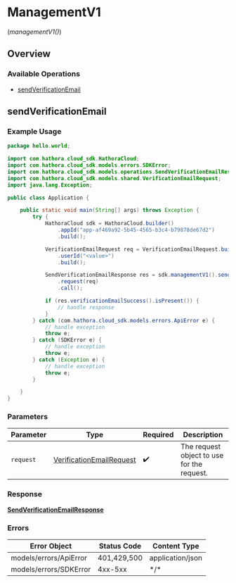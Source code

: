 # ManagementV1
(*managementV1()*)

## Overview

 

### Available Operations

* [sendVerificationEmail](#sendverificationemail)

## sendVerificationEmail

### Example Usage

```java
package hello.world;

import com.hathora.cloud_sdk.HathoraCloud;
import com.hathora.cloud_sdk.models.errors.SDKError;
import com.hathora.cloud_sdk.models.operations.SendVerificationEmailResponse;
import com.hathora.cloud_sdk.models.shared.VerificationEmailRequest;
import java.lang.Exception;

public class Application {

    public static void main(String[] args) throws Exception {
        try {
            HathoraCloud sdk = HathoraCloud.builder()
                .appId("app-af469a92-5b45-4565-b3c4-b79878de67d2")
                .build();

            VerificationEmailRequest req = VerificationEmailRequest.builder()
                .userId("<value>")
                .build();

            SendVerificationEmailResponse res = sdk.managementV1().sendVerificationEmail()
                .request(req)
                .call();

            if (res.verificationEmailSuccess().isPresent()) {
                // handle response
            }
        } catch (com.hathora.cloud_sdk.models.errors.ApiError e) {
            // handle exception
            throw e;
        } catch (SDKError e) {
            // handle exception
            throw e;
        } catch (Exception e) {
            // handle exception
            throw e;
        }

    }
}
```

### Parameters

| Parameter                                                                   | Type                                                                        | Required                                                                    | Description                                                                 |
| --------------------------------------------------------------------------- | --------------------------------------------------------------------------- | --------------------------------------------------------------------------- | --------------------------------------------------------------------------- |
| `request`                                                                   | [VerificationEmailRequest](../../models/shared/VerificationEmailRequest.md) | :heavy_check_mark:                                                          | The request object to use for the request.                                  |

### Response

**[SendVerificationEmailResponse](../../models/operations/SendVerificationEmailResponse.md)**

### Errors

| Error Object           | Status Code            | Content Type           |
| ---------------------- | ---------------------- | ---------------------- |
| models/errors/ApiError | 401,429,500            | application/json       |
| models/errors/SDKError | 4xx-5xx                | \*\/*                  |
